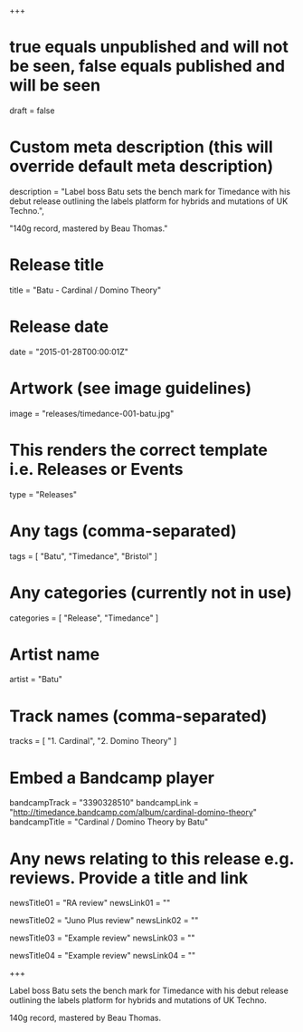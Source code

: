 +++

# true equals unpublished and will not be seen, false equals published and will be seen
draft = false

# Custom meta description (this will override default meta description)
description = "Label boss Batu sets the bench mark for Timedance with his debut release outlining the labels platform for hybrids and mutations of UK Techno.",

"140g record, mastered by Beau Thomas."

# Release title
title = "Batu - Cardinal / Domino Theory"

# Release date
date = "2015-01-28T00:00:01Z"

# Artwork (see image guidelines)
image = "releases/timedance-001-batu.jpg"

# This renders the correct template i.e. Releases or Events
type = "Releases"

# Any tags (comma-separated)
tags = [ 
	"Batu",
	"Timedance", 
	"Bristol"
]

# Any categories (currently not in use)
categories = [ 
	"Release", 
	"Timedance" 
]

# Artist name
artist = "Batu"

# Track names (comma-separated)
tracks = [
	"1. Cardinal",
	"2. Domino Theory"
]

# Embed a Bandcamp player
bandcampTrack = "3390328510"
bandcampLink = "http://timedance.bandcamp.com/album/cardinal-domino-theory"
bandcampTitle = "Cardinal / Domino Theory by Batu"

# Any news relating to this release e.g. reviews. Provide a title and link
newsTitle01 = "RA review"
newsLink01 = ""

newsTitle02 = "Juno Plus review"
newsLink02 = ""

newsTitle03 = "Example review"
newsLink03 = ""

newsTitle04 = "Example review"
newsLink04 = ""

+++

<!-- Provide a summary/statement below -->
Label boss Batu sets the bench mark for Timedance with his debut release outlining the labels platform for hybrids and mutations of UK Techno.

140g record, mastered by Beau Thomas.
